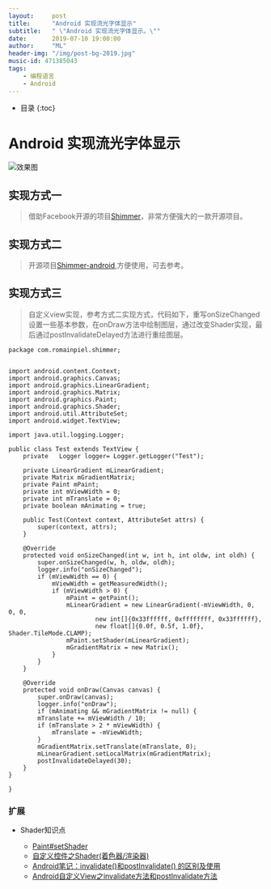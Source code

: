 ```yaml
---
layout:     post
title:      "Android 实现流光字体显示"
subtitle:   " \"Android 实现流光字体显示。\""
date:       2019-07-10 19:00:00
author:     "ML"
header-img: "/img/post-bg-2019.jpg"
music-id: 471385043
tags:
    - 编程语言
    - Android
---
```


* 目录
{:toc}

# Android 实现流光字体显示

<!-- ![标志图](/img/in-post/kotlin/2018325102051477.png) -->

![效果图](/img/in-post/android/shimmer-small.gif)

## 实现方式一

> 借助Facebook开源的项目[Shimmer](https://facebook.github.io/shimmer-android/)，非常方便强大的一款开源项目。

## 实现方式二

> 开源项目[Shimmer-android](https://github.com/RomainPiel/Shimmer-android),方便使用，可去参考。

## 实现方式三

> 自定义view实现，参考方式二实现方式，代码如下，重写onSizeChanged设置一些基本参数，在onDraw方法中绘制图层，通过改变Shader实现，最后通过postInvalidateDelayed方法进行重绘图层。

``` android
package com.romainpiel.shimmer;


import android.content.Context;
import android.graphics.Canvas;
import android.graphics.LinearGradient;
import android.graphics.Matrix;
import android.graphics.Paint;
import android.graphics.Shader;
import android.util.AttributeSet;
import android.widget.TextView;

import java.util.logging.Logger;

public class Test extends TextView {
    private   Logger logger= Logger.getLogger("Test");

    private LinearGradient mLinearGradient;
    private Matrix mGradientMatrix;
    private Paint mPaint;
    private int mViewWidth = 0;
    private int mTranslate = 0;
    private boolean mAnimating = true;

    public Test(Context context, AttributeSet attrs) {
        super(context, attrs);
    }

    @Override
    protected void onSizeChanged(int w, int h, int oldw, int oldh) {
        super.onSizeChanged(w, h, oldw, oldh);
        logger.info("onSizeChanged");
        if (mViewWidth == 0) {
            mViewWidth = getMeasuredWidth();
            if (mViewWidth > 0) {
                mPaint = getPaint();
                mLinearGradient = new LinearGradient(-mViewWidth, 0, 0, 0,
                        new int[]{0x33ffffff, 0xffffffff, 0x33ffffff},
                        new float[]{0.0f, 0.5f, 1.0f}, Shader.TileMode.CLAMP);
                mPaint.setShader(mLinearGradient);
                mGradientMatrix = new Matrix();
            }
        }
    }

    @Override
    protected void onDraw(Canvas canvas) {
        super.onDraw(canvas);
        logger.info("onDraw");
        if (mAnimating && mGradientMatrix != null) {
        mTranslate += mViewWidth / 10;
        if (mTranslate > 2 * mViewWidth) {
            mTranslate = -mViewWidth;
        }
        mGradientMatrix.setTranslate(mTranslate, 0);
        mLinearGradient.setLocalMatrix(mGradientMatrix);
        postInvalidateDelayed(30);
    }
}

}
```

### 扩展

* Shader知识点

    + [Paint#setShader](https://www.jianshu.com/p/6ab058329ca8)
    + [自定义控件之Shader(着色器/渲染器)](https://blog.csdn.net/asd7364645/article/details/52761204)
    + [Android笔记：invalidate()和postInvalidate() 的区别及使用](https://blog.csdn.net/Mars2639/article/details/6650876)
    + [Android自定义View之invalidate方法和postInvalidate方法](https://www.jianshu.com/p/f2b51180b705)

